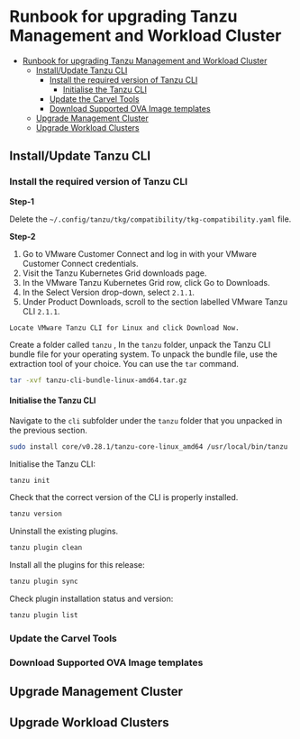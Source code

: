 # Runbook for upgrading Tanzu Management and Workload Cluster

- [Runbook for upgrading Tanzu Management and Workload Cluster](#runbook-for-upgrading-tanzu-management-and-workload-cluster)
  - [Install/Update Tanzu CLI](#installupdate-tanzu-cli)
    - [Install the required version of Tanzu CLI](#install-the-required-version-of-tanzu-cli)
      - [Initialise the Tanzu CLI](#initialise-the-tanzu-cli)
    - [Update the Carvel Tools](#update-the-carvel-tools)
    - [Download Supported OVA Image templates](#download-supported-ova-image-templates)
  - [Upgrade Management Cluster](#upgrade-management-cluster)
  - [Upgrade Workload Clusters](#upgrade-workload-clusters)

## Install/Update Tanzu CLI

### Install the required version of Tanzu CLI

**Step-1**

Delete the `~/.config/tanzu/tkg/compatibility/tkg-compatibility.yaml` file.

**Step-2**

1. Go to VMware Customer Connect and log in with your VMware Customer Connect credentials.
2. Visit the Tanzu Kubernetes Grid downloads page.
3. In the VMware Tanzu Kubernetes Grid row, click Go to Downloads.
4. In the Select Version drop-down, select `2.1.1`.
5. Under Product Downloads, scroll to the section labelled VMware Tanzu CLI `2.1.1`.

```
Locate VMware Tanzu CLI for Linux and click Download Now.
```

Create a folder called `tanzu` , In the `tanzu` folder, unpack the Tanzu CLI bundle file for your operating system. To unpack the bundle file, use the extraction tool of your choice. You can use the `tar` command.

```bash
tar -xvf tanzu-cli-bundle-linux-amd64.tar.gz
```

#### Initialise the Tanzu CLI

Navigate to the `cli` subfolder under the `tanzu` folder that you unpacked in the previous section.

```bash
sudo install core/v0.28.1/tanzu-core-linux_amd64 /usr/local/bin/tanzu
```

Initialise the Tanzu CLI:

```bash
tanzu init
```

Check that the correct version of the CLI is properly installed.

```bash
tanzu version
```

Uninstall the existing plugins.

```bash
tanzu plugin clean
```

Install all the plugins for this release:

```bash
tanzu plugin sync
```

Check plugin installation status and version:

```bash
tanzu plugin list
```

### Update the Carvel Tools

### Download Supported OVA Image templates

## Upgrade Management Cluster

## Upgrade Workload Clusters
